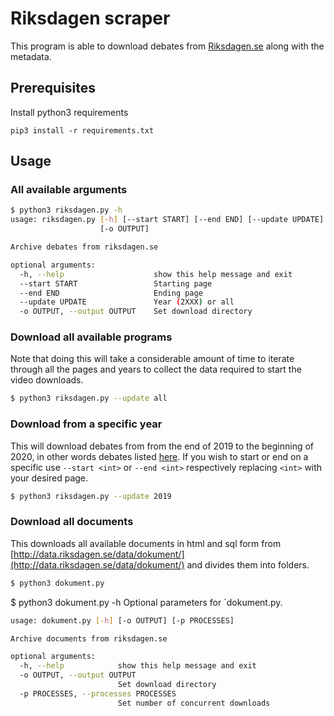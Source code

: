 # Riksdagen scraper

This program is able to download debates from [Riksdagen.se](https://riksdagen.se/sv/webb-tv) along with the metadata.

## Prerequisites
Install python3 requirements
```
pip3 install -r requirements.txt
```

## Usage
### All available arguments
```bash
$ python3 riksdagen.py -h
usage: riksdagen.py [-h] [--start START] [--end END] [--update UPDATE]
                    [-o OUTPUT]

Archive debates from riksdagen.se

optional arguments:
  -h, --help                    show this help message and exit
  --start START                 Starting page
  --end END                     Ending page
  --update UPDATE               Year (2XXX) or all
  -o OUTPUT, --output OUTPUT    Set download directory
```

### Download all available programs
Note that doing this will take a considerable amount of time to iterate through all the pages and years to collect the data required to start the video downloads. 
```bash
$ python3 riksdagen.py --update all
```

### Download from a specific year
This will download debates from from the end of 2019 to the beginning of 2020, in other words debates listed [here](https://riksdagen.se/sv/webb-tv/?riksmote=2019/20). If you wish to start or end on a specific use `--start <int>` or `--end <int>` respectively replacing `<int>` with your desired page.
```bash
$ python3 riksdagen.py --update 2019
```

### Download all documents
This downloads all available documents in html and sql form from [http://data.riksdagen.se/data/dokument/](http://data.riksdagen.se/data/dokument/) and divides them into folders. 
```bash
$ python3 dokument.py
```
$ python3 dokument.py -h
Optional parameters for `dokument.py.
```bash
usage: dokument.py [-h] [-o OUTPUT] [-p PROCESSES]

Archive documents from riksdagen.se

optional arguments:
  -h, --help            show this help message and exit
  -o OUTPUT, --output OUTPUT
                        Set download directory
  -p PROCESSES, --processes PROCESSES
                        Set number of concurrent downloads
```